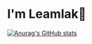# I'm Leamlak👋

[![Anurag's GitHub stats](https://github-readme-stats.vercel.app/api?username=leamlak12)](https://github.com/anuraghazra/github-readme-stats)
